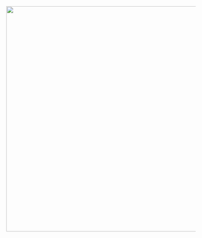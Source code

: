 <div align="center">
<img src="https://imgur.com/nn78icE.png" alt="Logo" width="1500" height="600">
